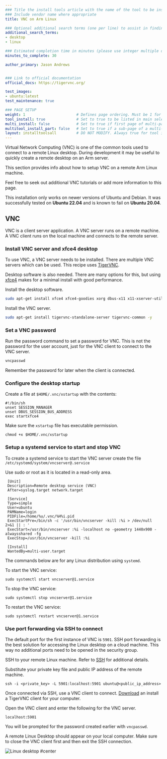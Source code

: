 ```yaml
---
### Title the install tools article with the name of the tool to be installed
### Include vendor name where appropriate
title: VNC on Arm Linux

### Optional additional search terms (one per line) to assist in finding the article
additional_search_terms:
- desktop
- linux

### Estimated completion time in minutes (please use integer multiple of 5)
minutes_to_complete: 30

author_primary: Jason Andrews


### Link to official documentation
official_docs: https://tigervnc.org/

test_images:
- ubuntu:latest
test_maintenance: true

### PAGE SETUP
weight: 1                       # Defines page ordering. Must be 1 for first (or only) page.
tool_install: true              # Set to true to be listed in main selection page, else false
multi_install: false            # Set to true if first page of multi-page article, else false
multitool_install_part: false   # Set to true if a sub-page of a multi-page article, else false
layout: installtoolsall         # DO NOT MODIFY. Always true for tool install articles
---
```


Virtual Network Computing (VNC) is one of the common tools used to connect to a remote Linux desktop. During development it may be useful to quickly create a remote desktop on an Arm server.

This section provides info about how to setup VNC on a remote Arm Linux machine.

Feel free to seek out additional VNC tutorials or add more information to this page.

This installation only works on newer versions of Ubuntu and Debian. It was successfully tested on **Ubuntu 22.04** and is known to fail on **Ubuntu 20.04**.

## VNC

VNC is a client server application. A VNC server runs on a remote machine. A VNC client runs on the local machine and connects to the remote server.

### Install VNC server and xfce4 desktop

To use VNC, a VNC server needs to be installed. There are multiple VNC servers which can be used. This recipe uses [TigerVNC](https://tigervnc.org/).

Desktop software is also needed. There are many options for this, but using [xfce4](https://www.xfce.org/) makes for a minimal install with good performance.

Install the desktop software.

```bash
sudo apt-get install xfce4 xfce4-goodies xorg dbus-x11 x11-xserver-utils xfce4-terminal -y
```

Install the VNC server.

```bash
sudo apt-get install tigervnc-standalone-server tigervnc-common -y
```

### Set a VNC password

Run the password command to set a password for VNC. This is not the password for the user account, just for the VNC client to connect to the VNC server.

```bash
vncpasswd
```

Remember the password for later when the client is connected.

### Configure the desktop startup

Create a file at `$HOME/.vnc/xstartup` with the contents:

```console
#!/bin/sh
unset SESSION_MANAGER
unset DBUS_SESSION_BUS_ADDRESS
exec startxfce4
```
Make sure the `xstartup` file has executable permission.
```console
chmod +x $HOME/.vnc/xstartup
```

### Setup a systemd service to start and stop VNC

To create a systemd service to start the VNC server create the file `/etc/systemd/system/vncserver@.service`

Use sudo or root as it is located in a read-only area.
```console
 [Unit]
 Description=Remote desktop service (VNC)
 After=syslog.target network.target

 [Service]
 Type=simple
 User=ubuntu
 PAMName=login
 PIDFile=/home/%u/.vnc/%H%i.pid
 ExecStartPre=/bin/sh -c '/usr/bin/vncserver -kill :%i > /dev/null 2>&1 || : '
 ExecStart=/usr/bin/vncserver :%i -localhost no -geometry 1440x900 -alwaysshared -fg
 ExecStop=/usr/bin/vncserver -kill :%i

 [Install]
 WantedBy=multi-user.target

 ```
The commands below are for any Linux distribution using `systemd`.

To start the VNC service:

```console
sudo systemctl start vncserver@1.service
```

To stop the VNC service:

```console
sudo systemctl stop vncserver@1.service
```

To restart the VNC service:

```console
sudo systemctl restart vncserver@1.service
```

### Use port forwarding via SSH to connect

The default port for the first instance of VNC is `5901`. SSH port forwarding is the best solution for accessing the Linux desktop on a cloud machine. This way no additional ports need to be opened in the security group.

SSH to your remote Linux machine. Refer to [SSH](/install-guides/ssh/) for additional details.

Substitute your private key file and public IP address of the remote machine.

```console
ssh -i <private_key> -L 5901:localhost:5901 ubuntu@<public_ip_address>
```

Once connected via SSH, use a VNC client to connect. [Download](https://sourceforge.net/projects/tigervnc/files/stable/1.12.0/) an install a TigerVNC client for your computer.

Open the VNC client and enter the following for the VNC server.
```console
localhost:5901
```
You will be prompted for the password created earlier with `vncpasswd`.

A remote Linux Desktop should appear on your local computer. Make sure to close the VNC client first and then exit the SSH connection.

![Linux desktop #center](/install-guides/_images/xfce4.png)

